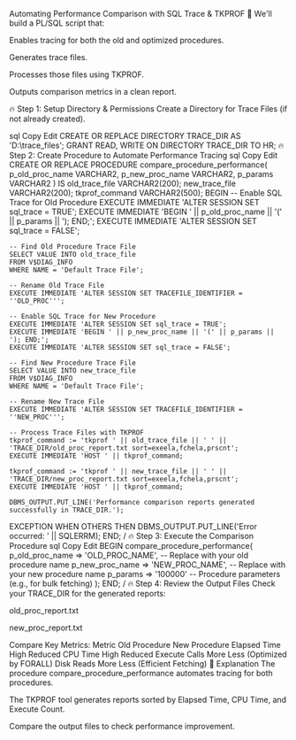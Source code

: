 Automating Performance Comparison with SQL Trace & TKPROF 🚀
We'll build a PL/SQL script that:

Enables tracing for both the old and optimized procedures.

Generates trace files.

Processes those files using TKPROF.

Outputs comparison metrics in a clean report.

🔥 Step 1: Setup Directory & Permissions
Create a Directory for Trace Files (if not already created).

sql
Copy
Edit
CREATE OR REPLACE DIRECTORY TRACE_DIR AS 'D:\trace_files';
GRANT READ, WRITE ON DIRECTORY TRACE_DIR TO HR;
🔥 Step 2: Create Procedure to Automate Performance Tracing
sql
Copy
Edit
CREATE OR REPLACE PROCEDURE compare_procedure_performance(
    p_old_proc_name   VARCHAR2,
    p_new_proc_name   VARCHAR2,
    p_params          VARCHAR2
)
IS
    old_trace_file    VARCHAR2(200);
    new_trace_file    VARCHAR2(200);
    tkprof_command    VARCHAR2(500);
BEGIN
    -- Enable SQL Trace for Old Procedure
    EXECUTE IMMEDIATE 'ALTER SESSION SET sql_trace = TRUE';
    EXECUTE IMMEDIATE 'BEGIN ' || p_old_proc_name || '(' || p_params || '); END;';
    EXECUTE IMMEDIATE 'ALTER SESSION SET sql_trace = FALSE';

    -- Find Old Procedure Trace File
    SELECT VALUE INTO old_trace_file
    FROM V$DIAG_INFO
    WHERE NAME = 'Default Trace File';

    -- Rename Old Trace File
    EXECUTE IMMEDIATE 'ALTER SESSION SET TRACEFILE_IDENTIFIER = ''OLD_PROC''';

    -- Enable SQL Trace for New Procedure
    EXECUTE IMMEDIATE 'ALTER SESSION SET sql_trace = TRUE';
    EXECUTE IMMEDIATE 'BEGIN ' || p_new_proc_name || '(' || p_params || '); END;';
    EXECUTE IMMEDIATE 'ALTER SESSION SET sql_trace = FALSE';

    -- Find New Procedure Trace File
    SELECT VALUE INTO new_trace_file
    FROM V$DIAG_INFO
    WHERE NAME = 'Default Trace File';

    -- Rename New Trace File
    EXECUTE IMMEDIATE 'ALTER SESSION SET TRACEFILE_IDENTIFIER = ''NEW_PROC''';

    -- Process Trace Files with TKPROF
    tkprof_command := 'tkprof ' || old_trace_file || ' ' || 'TRACE_DIR/old_proc_report.txt sort=exeela,fchela,prscnt';
    EXECUTE IMMEDIATE 'HOST ' || tkprof_command;

    tkprof_command := 'tkprof ' || new_trace_file || ' ' || 'TRACE_DIR/new_proc_report.txt sort=exeela,fchela,prscnt';
    EXECUTE IMMEDIATE 'HOST ' || tkprof_command;

    DBMS_OUTPUT.PUT_LINE('Performance comparison reports generated successfully in TRACE_DIR.');
EXCEPTION
    WHEN OTHERS THEN
        DBMS_OUTPUT.PUT_LINE('Error occurred: ' || SQLERRM);
END;
/
🔥 Step 3: Execute the Comparison Procedure
sql
Copy
Edit
BEGIN
    compare_procedure_performance(
        p_old_proc_name => 'OLD_PROC_NAME',   -- Replace with your old procedure name
        p_new_proc_name => 'NEW_PROC_NAME',   -- Replace with your new procedure name
        p_params        => '100000'           -- Procedure parameters (e.g., for bulk fetching)
    );
END;
/
🔥 Step 4: Review the Output Files
Check your TRACE_DIR for the generated reports:

old_proc_report.txt

new_proc_report.txt

Compare Key Metrics:
Metric	Old Procedure	New Procedure
Elapsed Time	High	Reduced
CPU Time	High	Reduced
Execute Calls	More	Less (Optimized by FORALL)
Disk Reads	More	Less (Efficient Fetching)
📌 Explanation
The procedure compare_procedure_performance automates tracing for both procedures.

The TKPROF tool generates reports sorted by Elapsed Time, CPU Time, and Execute Count.

Compare the output files to check performance improvement.

